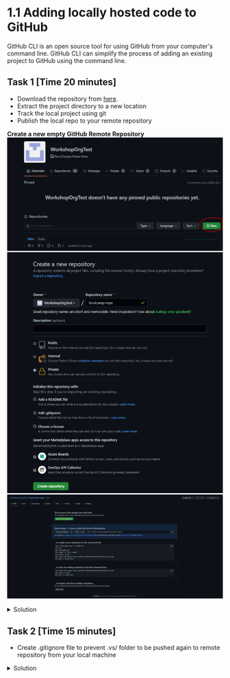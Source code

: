 # 1.1 Adding locally hosted code to GitHub

GitHub CLI is an open source tool for using GitHub from your computer's command line. GitHub CLI can simplify the process of adding an existing project to GitHub using the command line.

## Task 1 [Time 20 minutes]

- Download the repository from [here](https://github.com/WorkshopOrgTest/labs/releases/download/1.0/dotnetrepo.zip). 
- Extract the project directory to a new location
- Track the local project using git
- Publish the local repo to your remote repository

**Create a new empty GitHub Remote Repository**
  ![Create-repository](../images/create-new-repository.PNG)
  ![Add-repository-name](../images/add-repository-name.PNG)
  ![Created-repository](../images/repo-page.PNG)
  
<details>
    <summary>Solution</summary>
    
  ```shell
  $ git init -b main
  $ git add . && git commit -m "initial commit"
  $ git remote add origin <REMOTE_URL>
  $ git push -u origin main  
  ```

![Published-repo](../images/pushed-repo.PNG)
  
> NOTE: In case you had already initialized your repo over on GitHub, you can force the code into the repo by adding `-f`. **This will overwrite your repository and its contents!**
> 
> ```shell
> $ git push --mirror -f 
> ```
  
  </details>

 ## Task 2 [Time 15 minutes]
 
  - Create .gitignore file to prevent .vs/ folder to be pushed again to remote repository from your local machine

  <details>
    <summary>Solution</summary>
    
  ```shell
  $ vim .gitignore  # Add **.vs/** to the first line
  $ git rm -r --cached .vs/
  $ git commit -m "Ignoring Files" 
  $ git push
  ```
